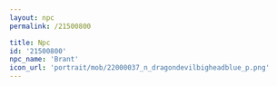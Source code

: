 ```yaml
---
layout: npc
permalink: /21500800

title: Npc
id: '21500800'
npc_name: 'Brant'
icon_url: 'portrait/mob/22000037_n_dragondevilbigheadblue_p.png'
---
```

